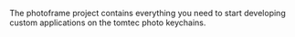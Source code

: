 The photoframe project contains everything you need to start developing custom applications on the tomtec photo keychains.